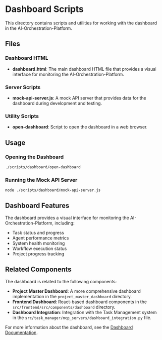 # Dashboard Scripts

This directory contains scripts and utilities for working with the dashboard in the AI-Orchestration-Platform.

## Files

### Dashboard HTML

- **dashboard.html**: The main dashboard HTML file that provides a visual interface for monitoring the AI-Orchestration-Platform.

### Server Scripts

- **mock-api-server.js**: A mock API server that provides data for the dashboard during development and testing.

### Utility Scripts

- **open-dashboard**: Script to open the dashboard in a web browser.

## Usage

### Opening the Dashboard

```bash
./scripts/dashboard/open-dashboard
```

### Running the Mock API Server

```bash
node ./scripts/dashboard/mock-api-server.js
```

## Dashboard Features

The dashboard provides a visual interface for monitoring the AI-Orchestration-Platform, including:

- Task status and progress
- Agent performance metrics
- System health monitoring
- Workflow execution status
- Project progress tracking

## Related Components

The dashboard is related to the following components:

- **Project Master Dashboard**: A more comprehensive dashboard implementation in the `project_master_dashboard` directory.
- **Frontend Dashboard**: React-based dashboard components in the `src/frontend/src/components/dashboard` directory.
- **Dashboard Integration**: Integration with the Task Management system in the `src/task_manager/mcp_servers/dashboard_integration.py` file.

For more information about the dashboard, see the [Dashboard Documentation](../../docs/dashboard-documentation-section.html).
